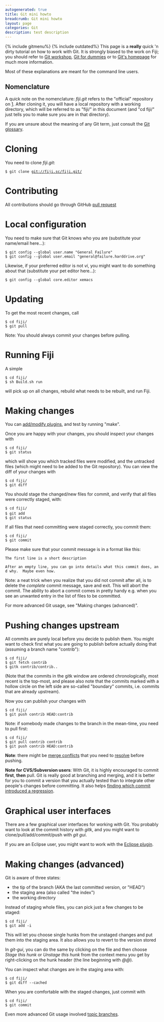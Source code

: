 ```yaml
---
autogenerated: true
title: Git mini howto
breadcrumb: Git mini howto
layout: page
categories: Git
description: test description
---
```


{% include gitmenu%}
 {% include outdated%}
 This page is a **really** quick 'n dirty tutorial on how to work with Git. It is strongly biased to the work on Fiji; you should refer to [Git workshop](Git_workshop), [Git for dummies](Git_for_dummies) or to [Git's homepage](https://git-scm.com/) for much more information.

Most of these explanations are meant for the command line users.

Nomenclature
------------

A quick note on the nomenclature: *fiji.git* refers to the "official" repository on [1](https://github.com/fiji/fiji.git). After cloning it, you will have a local repository with a working directory, which will be referred to as "fiji/" in this document (and "cd fiji/" just tells you to make sure you are in that directory).

If you are unsure about the meaning of any Git term, just consult the [Git glossary](http://git.or.cz/gitwiki/GitGlossary).

Cloning
=======

You need to clone *fiji.git*:

`$ git clone `[`git://fiji.sc/fiji.git/`](Git___fiji.sc_fiji.git_)

Contributing
============

All contributions should go through GitHub [pull request](https://help.github.com/articles/using-pull-requests/)

Local configuration
===================

You need to make sure that Git knows who you are (substitute your name/email here...):

`$ git config --global user.name "General Failure"`  
`$ git config --global user.email "general@failure.harddrive.org"`

Likewise, if your preferred editor is not *vi*, you might want to do something about that (substitute your pet editor here...):

`$ git config --global core.editor xemacs`

Updating
========

To get the most recent changes, call

`$ cd fiji/`  
`$ git pull`

Note: You should always commit your changes before pulling.

Running Fiji
============

A simple

`$ cd fiji/`  
`$ sh Build.sh run`

will pick up on all changes, rebuild what needs to be rebuilt, and run Fiji.

Making changes
==============

You can [add/modify plugins](Adding_plugins_with_source), and test by running "make".

Once you are happy with your changes, you should inspect your changes with

`$ cd fiji/`  
`$ git status`

which will show you which tracked files were modified, and the untracked files (which might need to be added to the Git repository). You can view the diff of your changes with

`$ cd fiji/`  
`$ git diff`

You should stage the changed/new files for commit, and verify that all files were correctly staged, with:

`$ cd fiji/`  
`$ git add `<files>  
`$ git status`

If all files that need committing were staged correctly, you commit them:

`$ cd fiji/`  
`$ git commit`

Please make sure that your commit message is in a format like this:

`The first line is a short description`  
  
`After an empty line, you can go into details what this commit does, and why.  Maybe even how.`

Note: a neat trick when you realize that you did not commit after all, is to delete the *complete* commit message, save and exit. This will abort the commit. The ability to abort a commit comes in pretty handy e.g. when you see an unwanted entry in the list of files to be committed.

For more advanced Git usage, see "Making changes (advanced)".

Pushing changes upstream
========================

All commits are purely local before you decide to publish them. You might want to check first what you are going to publish before actually doing that (assuming a branch name "contrib"):

`$ cd fiji/`  
`$ git fetch contrib`  
`$ gitk contrib/contrib..`

(Note that the commits in the gitk window are ordered chronologically, most recent is the top-most, and please also note that the commits marked with a hollow circle on the left side are so-called "boundary" commits, i.e. commits that are already upstream).

Now you can publish your changes with

`$ cd fiji/`  
`$ git push contrib HEAD:contrib`

Note: if somebody made changes to the branch in the mean-time, you need to pull first:

`$ cd fiji/`  
`$ git pull contrib contrib`  
`$ git push contrib HEAD:contrib`

**Note**: there might be [merge conflicts](Git_Conflicts) that you need to [resolve](Git_Conflicts#Resolving_merge_conflicts) before pushing.

**Note for CVS/Subversion users**: With Git, it is highly encouraged to commit **first**, **then** pull. Git is really good at branching and merging, and it is better for you to commit a version that you actually tested than to integrate other people's changes before committing. It also helps [finding which commit introduced a regression](Git_bisection).

Graphical user interfaces
=========================

There are a few graphical user interfaces for working with Git. You probably want to look at the commit history with *gitk*, and you might want to clone/pull/add/commit/push with *git gui*.

If you are an Eclipse user, you might want to work with the [Eclipse plugin](http://git.or.cz/gitwiki/EclipsePlugin?highlight=(eclipse)).

Making changes (advanced)
=========================

Git is aware of three states:

-   the tip of the branch (AKA the last committed version, or "HEAD")
-   the staging area (also called "the index")
-   the working directory

Instead of staging whole files, you can pick just a few changes to be staged:

`$ cd fiji/`  
`$ git add -i`

This will let you choose single hunks from the unstaged changes and put them into the staging area. It also allows you to revert to the version stored

In *git-gui*, you can do the same by clicking on the file and then choose *Stage this hunk* or *Unstage this hunk* from the context menu you get by right-clicking on the hunk header (the line beginning with *@@*).

You can inspect what changes are in the staging area with:

`$ cd fiji/`  
`$ git diff --cached`

When you are comfortable with the staged changes, just commit with

`$ cd fiji/`  
`$ git commit`

Even more advanced Git usage involved [topic branches](Git_topic_branches).


